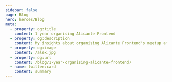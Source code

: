 ```yaml
---
sidebar: false
page: Blog
hero: heroes/Blog
meta:
  - property: og:title
    content: 1 year organising Alicante Frontend
  - property: og:description
    content: My insights about organising Alicante Frontend's meetup after a year
  - property: og:image
    content: /alex.jpg
  - property: og:url
    content: /blog/1-year-organising-alicante-frontend/
  - name: twitter:card
    content: summary
---
```

